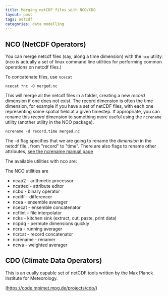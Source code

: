 ```yaml
---
title: Merging netCDF files with NCO/CDO
layout: post
tags: netcdf
categories: data modelling
---
```


## NCO (NetCDF Operators)

You can merge netcdf files (say, along a time dimension) with the `nco` utility. (nco is actually a set of linux command line utilities for performing common operations on netcdf files.)

To concatenate files, use `ncecat`

```
ncecat *nc -O merged.nc
```

This will merge all the netcdf files in a folder, creating a new _record_ dimension if one does not exist. The record dimension is often the time dimension, for example if you have a set of netCDF files, with each one representing some spatial field at a given timestep. If appropriate, you can rename this _record_ dimension to something more useful using the `ncrename` utility (another utility in the NCO package).

```
ncrename -d record,time merged.nc
```

The -d flag specifies that we are going to rename the _dimension_ in the netcdf file., from "record" to "time". There are also flags to rename other attributes, [see the ncrename manual page](https://linux.die.net/man/1/ncrename)

The available utilities with nco are:

The NCO utilities are

 - ncap2 - arithmetic processor
 - ncatted - attribute editor
 - ncbo - binary operator
 - ncdiff - differencer
 - ncea - ensemble averager
 - ncecat - ensemble concatenator
 - ncflint - file interpolator
 - ncks - kitchen sink (extract, cut, paste, print data)
 - ncpdq - permute dimensions quickly
 - ncra - running averager
 - ncrcat - record concatenator
 - ncrename - renamer
 - ncwa - weighted averager


## CDO (Climate Data Operators)

This is an eually capable set of netCDF tools written by the Max Planck Institute for Meteorology. 

(https://code.mpimet.mpg.de/projects/cdo/)


